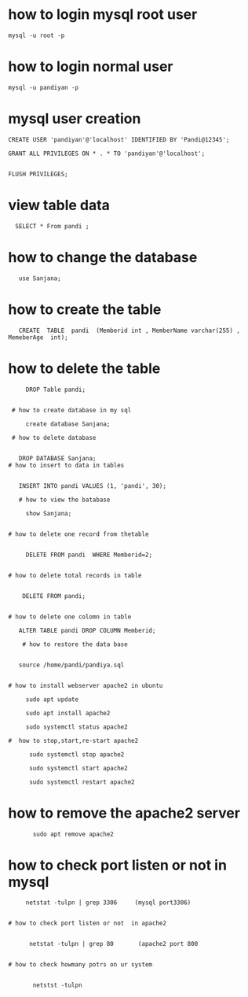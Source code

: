 
# how to login mysql root user

    mysql -u root -p
    
    
 # how to login normal user
 
 
    mysql -u pandiyan -p
    
    

# mysql user creation 


    CREATE USER 'pandiyan'@'localhost' IDENTIFIED BY 'Pandi@12345';

    GRANT ALL PRIVILEGES ON * . * TO 'pandiyan'@'localhost';


    FLUSH PRIVILEGES;
    
    
 
# view table data 

      SELECT * From pandi ;  
      
  # how to change the database     
       use Sanjana;     
       
  # how to create the table      
       
       CREATE  TABLE  pandi  (Memberid int , MemberName varchar(255) , MemeberAge  int);
       
  # how to delete the table
  
  
         DROP Table pandi;
         
         
     # how to create database in my sql
     
         create database Sanjana;
         
     # how to delete database 
     
     
       DROP DATABASE Sanjana;  
    # how to insert to data in tables
    
    
       INSERT INTO pandi VALUES (1, 'pandi', 30);

       # how to view the batabase

         show Sanjana;
         
         
    # how to delete one record from thetable
    
    
         DELETE FROM pandi  WHERE Memberid=2;
         
         
    # how to delete total records in table 
    
    
        DELETE FROM pandi;
        
        
    # how to delete one colomn in table
    
       ALTER TABLE pandi DROP COLUMN Memberid;
       
        # how to restore the data base
    
    
       source /home/pandi/pandiya.sql
       
       
    # how to install webserver apache2 in ubuntu
    
         sudo apt update
         
         sudo apt install apache2
         
         sudo systemctl status apache2

    #  how to stop,start,re-start apache2 
    
          sudo systemctl stop apache2
          
          sudo systemctl start apache2
          
          sudo systemctl restart apache2
          
   # how to remove the apache2 server
   
           sudo apt remove apache2
           
           
   # how to check port listen or not in mysql   
   
   
         netstat -tulpn | grep 3306     (mysql port3306)


    # how to check port listen or not  in apache2
    
    
          netstat -tulpn | grep 80       (apache2 port 800
          
          
    # how to check howmany potrs on ur system
    
    
           netstst -tulpn

           
           
          

         

         
            
